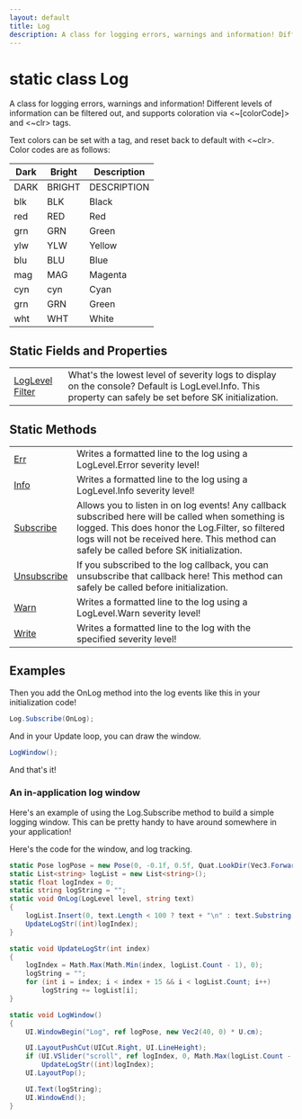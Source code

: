 ```yaml
---
layout: default
title: Log
description: A class for logging errors, warnings and information! Different levels of information can be filtered out, and supports coloration via <~[colorCode]> and <~clr> tags.  Text colors can be set with a tag, and reset back to default with <~clr>. Color codes are as follows.  | Dark | Bright | Description | |------|--------|-------------| | DARK | BRIGHT | DESCRIPTION | | blk  | BLK    | Black       | | red  | RED    | Red         | | grn  | GRN    | Green       | | ylw  | YLW    | Yellow      | | blu  | BLU    | Blue        | | mag  | MAG    | Magenta     | | cyn  | cyn    | Cyan        | | grn  | GRN    | Green       | | wht  | WHT    | White       |
---
```

# static class Log

A class for logging errors, warnings and information!
Different levels of information can be filtered out, and supports
coloration via <~[colorCode]> and <~clr> tags.

Text colors can be set with a tag, and reset back to default with
<~clr>. Color codes are as follows:

| Dark | Bright | Description |
|------|--------|-------------|
| DARK | BRIGHT | DESCRIPTION |
| blk  | BLK    | Black       |
| red  | RED    | Red         |
| grn  | GRN    | Green       |
| ylw  | YLW    | Yellow      |
| blu  | BLU    | Blue        |
| mag  | MAG    | Magenta     |
| cyn  | cyn    | Cyan        |
| grn  | GRN    | Green       |
| wht  | WHT    | White       |

## Static Fields and Properties

|  |  |
|--|--|
|[LogLevel]({{site.url}}/Pages/StereoKit/LogLevel.html) [Filter]({{site.url}}/Pages/StereoKit/Log/Filter.html)|What's the lowest level of severity logs to display on the console? Default is LogLevel.Info. This property can safely be set before SK initialization.|

## Static Methods

|  |  |
|--|--|
|[Err]({{site.url}}/Pages/StereoKit/Log/Err.html)|Writes a formatted line to the log using a LogLevel.Error severity level!|
|[Info]({{site.url}}/Pages/StereoKit/Log/Info.html)|Writes a formatted line to the log using a LogLevel.Info severity level!|
|[Subscribe]({{site.url}}/Pages/StereoKit/Log/Subscribe.html)|Allows you to listen in on log events! Any callback subscribed here will be called when something is logged. This does honor the Log.Filter, so filtered logs will not be received here. This method can safely be called before SK initialization.|
|[Unsubscribe]({{site.url}}/Pages/StereoKit/Log/Unsubscribe.html)|If you subscribed to the log callback, you can unsubscribe that callback here! This method can safely be called before initialization.|
|[Warn]({{site.url}}/Pages/StereoKit/Log/Warn.html)|Writes a formatted line to the log using a LogLevel.Warn severity level!|
|[Write]({{site.url}}/Pages/StereoKit/Log/Write.html)|Writes a formatted line to the log with the specified severity level!|

## Examples

Then you add the OnLog method into the log events like this in
your initialization code!
```csharp
Log.Subscribe(OnLog);
```

And in your Update loop, you can draw the window.
```csharp
LogWindow();
```
And that's it!

### An in-application log window
Here's an example of using the Log.Subscribe method to build a simple
logging window. This can be pretty handy to have around somewhere in
your application!

Here's the code for the window, and log tracking.
```csharp
static Pose logPose = new Pose(0, -0.1f, 0.5f, Quat.LookDir(Vec3.Forward));
static List<string> logList = new List<string>();
static float logIndex = 0;
static string logString = "";
static void OnLog(LogLevel level, string text)
{
	logList.Insert(0, text.Length < 100 ? text + "\n" : text.Substring(0, 100) + "...\n");
	UpdateLogStr((int)logIndex);
}

static void UpdateLogStr(int index)
{
	logIndex = Math.Max(Math.Min(index, logList.Count - 1), 0);
	logString = "";
	for (int i = index; i < index + 15 && i < logList.Count; i++)
		logString += logList[i];
}

static void LogWindow()
{
	UI.WindowBegin("Log", ref logPose, new Vec2(40, 0) * U.cm);

	UI.LayoutPushCut(UICut.Right, UI.LineHeight);
	if (UI.VSlider("scroll", ref logIndex, 0, Math.Max(logList.Count - 3, 0), 1))
		UpdateLogStr((int)logIndex);
	UI.LayoutPop();

	UI.Text(logString);
	UI.WindowEnd();
}
```


